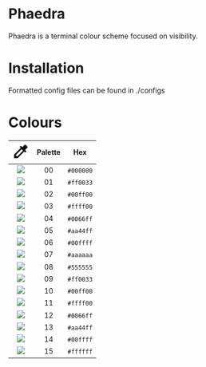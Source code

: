 # Phaedra

Phaedra is a terminal colour scheme focused on visibility.

# Installation

Formatted config files can be found in ./configs

# Colours

| ![](https://github.com/Perdyx/hunt/blob/main/colorize-black-18dp.svg) | Palette | Hex |
| :-: | :-: | :-: |
| ![](https://via.placeholder.com/15/000000/000000?text=+) | 00 | `#000000` |
| ![](https://via.placeholder.com/15/ff0033/000000?text=+) | 01 | `#ff0033` |
| ![](https://via.placeholder.com/15/00ff00/000000?text=+) | 02 | `#00ff00` |
| ![](https://via.placeholder.com/15/ffff00/000000?text=+) | 03 | `#ffff00` |
| ![](https://via.placeholder.com/15/0066ff/000000?text=+) | 04 | `#0066ff` |
| ![](https://via.placeholder.com/15/aa44ff/000000?text=+) | 05 | `#aa44ff` |
| ![](https://via.placeholder.com/15/00ffff/000000?text=+) | 06 | `#00ffff` |
| ![](https://via.placeholder.com/15/aaaaaa/000000?text=+) | 07 | `#aaaaaa` |
| ![](https://via.placeholder.com/15/555555/000000?text=+) | 08 | `#555555` |
| ![](https://via.placeholder.com/15/ff0033/000000?text=+) | 09 | `#ff0033` |
| ![](https://via.placeholder.com/15/00ff00/000000?text=+) | 10 | `#00ff00` |
| ![](https://via.placeholder.com/15/ffff00/000000?text=+) | 11 | `#ffff00` |
| ![](https://via.placeholder.com/15/0066ff/000000?text=+) | 12 | `#0066ff` |
| ![](https://via.placeholder.com/15/aa44ff/000000?text=+) | 13 | `#aa44ff` |
| ![](https://via.placeholder.com/15/00ffff/000000?text=+) | 14 | `#00ffff` |
| ![](https://via.placeholder.com/15/ffffff/000000?text=+) | 15 | `#ffffff` |

